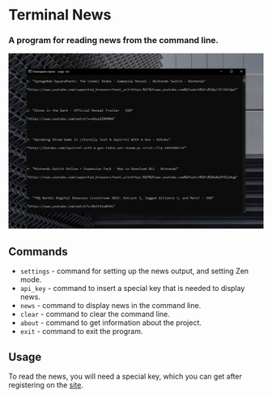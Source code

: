 # Terminal News

### A program for reading news from the command line.

![pic for project](https://github.com/knoxydev/terminal-news/blob/main/docs/view.png)

## Commands
- `settings` - command for setting up the news output, and setting Zen mode.
- `api_key` - command to insert a special key that is needed to display news.
- `news` - command to display news in the command line.
- `clear` - command to clear the command line.
- `about` - command to get information about the project.
- `exit` - command to exit the program.

## Usage

To read the news, you will need a special key, which you can get after registering on the [site](https://newsapi.org/).
